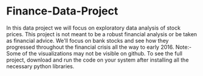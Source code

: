 # Finance-Data-Project
In this data project we will focus on exploratory data analysis of stock prices. This project is not meant to be a robust financial analysis or be taken as financial advice. We'll focus on bank stocks and see how they progressed throughout the financial crisis all the way to early 2016.
Note:-
Some of the visualizations may not be visible on github. To see the full project, download and run the code on your system after installing all the necessary python libraries.

